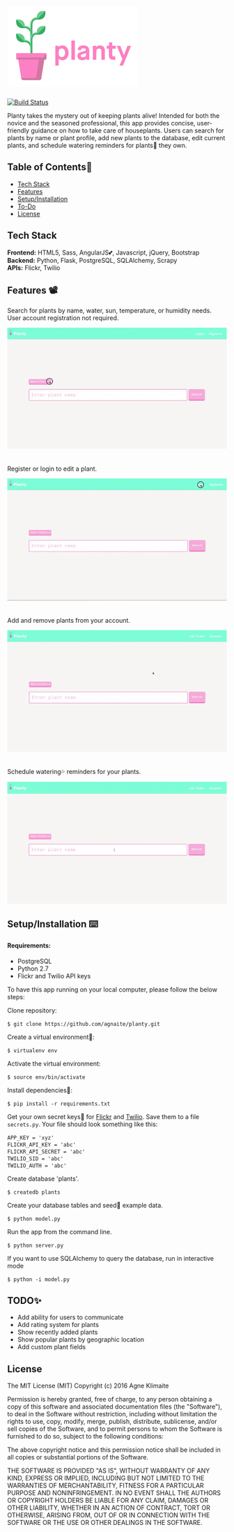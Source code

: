 # <img src="/static/img/_readme-img/readme-logo.png">

[![Build Status](https://travis-ci.org/agnaite/planty.svg?branch=master)](https://travis-ci.org/agnaite/planty)

Planty takes the mystery out of keeping plants alive! Intended for both the novice and the seasoned professional, this app provides concise, user-friendly guidance on how to take care of houseplants. Users can search for plants by name or plant profile, add new plants to the database, edit current plants, and schedule watering reminders for plants🍃 they own.

## Table of Contents🐛

* [Tech Stack](#tech-stack)
* [Features](#features)
* [Setup/Installation](#installation)
* [To-Do](#future)
* [License](#license)

## <a name="tech-stack"></a>Tech Stack

__Frontend:__ HTML5, Sass, AngularJS💕, Javascript, jQuery, Bootstrap <br/>
__Backend:__ Python, Flask, PostgreSQL, SQLAlchemy, Scrapy <br/>
__APIs:__ Flickr, Twilio <br/>

## <a name="features"></a>Features 📽

Search for plants by name, water, sun, temperature, or humidity needs. User account registration not required.
  
![Plant Search Logged out](/static/img/_readme-img/search-loggedout.gif)
<br/><br/><br/>
Register or login to edit a plant.
  
![Edit Plant](/static/img/_readme-img/edit-plant.gif)
<br/><br/><br/>
Add and remove plants from your account.
  
![Add Plant](/static/img/_readme-img/adding-plant.gif)
<br/><br/><br/>
Schedule watering💦 reminders for your plants.
  
![Schedule Reminder](/static/img/_readme-img/scheduling-reminder.gif)

## <a name="installation"></a>Setup/Installation ⌨️

#### Requirements:

- PostgreSQL
- Python 2.7
- Flickr and Twilio API keys

To have this app running on your local computer, please follow the below steps:

Clone repository:
```
$ git clone https://github.com/agnaite/planty.git
```
Create a virtual environment🔮:
```
$ virtualenv env
```
Activate the virtual environment:
```
$ source env/bin/activate
```
Install dependencies🔗:
```
$ pip install -r requirements.txt
```
Get your own secret keys🔑 for [Flickr](https://www.flickr.com/services/developer) and [Twilio](https://www.twilio.com/doers). Save them to a file `secrets.py`. Your file should look something like this:
```
APP_KEY = 'xyz'
FLICKR_API_KEY = 'abc'
FLICKR_API_SECRET = 'abc'
TWILIO_SID = 'abc'
TWILIO_AUTH = 'abc'
```
Create database 'plants'.
```
$ createdb plants
```
Create your database tables and seed🌱 example data.
```
$ python model.py
```
Run the app from the command line.
```
$ python server.py
```
If you want to use SQLAlchemy to query the database, run in interactive mode
```
$ python -i model.py
```

## <a name="future"></a>TODO✨
* Add ability for users to communicate
* Add rating system for plants
* Show recently added plants
* Show popular plants by geographic location
* Add custom plant fields

## <a name="license"></a>License

The MIT License (MIT)
Copyright (c) 2016 Agne Klimaite 

Permission is hereby granted, free of charge, to any person obtaining a copy of
this software and associated documentation files (the "Software"), to deal in
the Software without restriction, including without limitation the rights to
use, copy, modify, merge, publish, distribute, sublicense, and/or sell copies
of the Software, and to permit persons to whom the Software is furnished to do
so, subject to the following conditions:

The above copyright notice and this permission notice shall be included in all
copies or substantial portions of the Software.

THE SOFTWARE IS PROVIDED "AS IS", WITHOUT WARRANTY OF ANY KIND, EXPRESS OR
IMPLIED, INCLUDING BUT NOT LIMITED TO THE WARRANTIES OF MERCHANTABILITY,
FITNESS FOR A PARTICULAR PURPOSE AND NONINFRINGEMENT. IN NO EVENT SHALL THE
AUTHORS OR COPYRIGHT HOLDERS BE LIABLE FOR ANY CLAIM, DAMAGES OR OTHER
LIABILITY, WHETHER IN AN ACTION OF CONTRACT, TORT OR OTHERWISE, ARISING FROM,
OUT OF OR IN CONNECTION WITH THE SOFTWARE OR THE USE OR OTHER DEALINGS IN THE
SOFTWARE.
